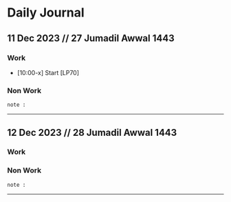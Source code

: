 # Daily Journal

 ## 11 Dec 2023 // 27 Jumadil Awwal 1443
 
### Work
- [10:00-x] Start [LP70] 

### Non Work


``` 
note : 

```
---
 ## 12 Dec 2023 // 28 Jumadil Awwal 1443
 
### Work

### Non Work

``` 
note : 

```
---

<!--stackedit_data:
eyJoaXN0b3J5IjpbNDE0Njg0NTksLTEyMjMwNDg5ODUsMTUzMT
U2MzU4NSwzMDMyNDg4MzksLTEzNjQ2ODM5MzldfQ==
-->